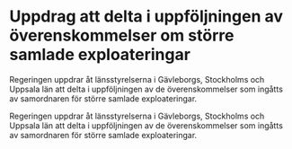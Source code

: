 # Uppdrag att delta i uppföljningen av överenskommelser om större samlade exploateringar

Regeringen uppdrar åt länsstyrelserna i Gävleborgs, Stockholms och Uppsala län att delta i uppföljningen av de överenskommelser som ingåtts av samordnaren för större samlade exploateringar.

Regeringen uppdrar åt länsstyrelserna i Gävleborgs, Stockholms och Uppsala län att delta i uppföljningen av de överenskommelser som ingåtts av samordnaren för större samlade exploateringar.
